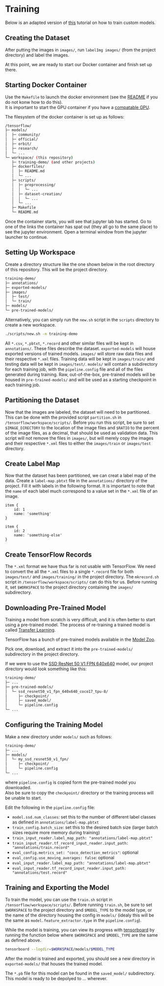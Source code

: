 # Training

Below is an adapted version of [this](https://tensorflow-object-detection-api-tutorial.readthedocs.io/en/latest/index.html) tutorial on how to train custom models.

## Creating the Dataset

After putting the images in `images/`, run `labelImg images/` (from the project directory) and label the images.

At this point, we are ready to start our Docker container and finish set up there.

## Starting Docker Container

Use the `Makefile` to launch the docker environment (see the [README](https://github.com/frc-862/tfod-wkspc/blob/master/README.md) if you do not konw how to do this).\
It is important to start the GPU container if you have a [compatable GPU](https://www.tensorflow.org/install/gpu).

The filesystem of the docker container is set up as follows:

```sh
/tensorflow/
├─ models/
│  ├─ community/
│  ├─ official/
│  ├─ orbit/
│  ├─ research/
│  └─ ...
└─ workspace/ (this repository)
   ├─ training-demo/ (and other projects)
   ├─ dockerfiles/
   │  ├─ README.md
   │  └─ ...
   ├─ scripts/
   │  ├─ preprocessing/
   │  │  └─ ...
   │  ├─ dataset-creation/
   │  │  └─ ...
   │  └─ ...
   ├─ Makefile
   └─ README.md
```

Once the container starts, you will see that jupyter lab has started.
Go to one of the links the container has spat out (they all go to the same place) to see the jupyter environment.
Open a terminal window from the jupyter launcher to continue.

## Setting Up Workspace

Create a directory structure like the one shown below in the root directory of this repository.
This will be the project directory.

```sh
training-demo/
├─ annotations/
├─ exported-models/
├─ images/
│  ├─ test/
│  └─ train/
├─ models/
└─ pre-trained-models/
```

Alternatively, you can simply run the `new.sh` script in the `scripts` directory to create a new workspace.

```sh
./scripts/new.sh -n training-demo
```

All `*.csv`, `*.pbtxt`, `*.record` and other similar files will be kept in `annotations/`.
These files describe the dataset. `exported-models` will house exported versions of trained models.
`images/` will store raw data files and their respective `*.xml` files.
Training data will be kept in `images/train/` and testing data will be kept in `images/test/`.
`models/` will contain a subdirectory for each training job, with the `pipeline.config` file and all of the files generated during training.
Raw, out-of-the-box, pre-trained models will be housed in `pre-trained-models/` and will be used as a starting checkpoint in each training job.

## Partitioning the Dataset

Now that the images are labeled, the dataset will need to be partitioned.
This can be done with the provided script `partition.sh` in `/tensorflow/workspace/scripts/`.
Before you run this script, be sure to set `$IMAGE_DIRECTORY` to the location of the image files and `$RATIO` to the percent of the image files, as a decimal, that should be used as validation data.
This script will not remove the files in `images/`, but will merely copy the images and their respective `*.xml` files to either the `images/train` or `images/test` directory.

## Create Label Map

Now that the dataset has been partitioned, we can creat a label map of the data.
Create a `label-map.pbtxt` file in the `annotations/` directory of the project.
Fill it with labels in the following format.
It is important to note that the `name` of each label much correspond to a value set in the `*.xml` file of an image.

```pbtxt
item {
    id: 1
    name: 'something'
}

item {
    id: 2
    name: 'something-else'
}
```

## Create TensorFlow Records

The `*.xml` format we have thus far is not usable with TensorFlow.
We need to convert the all the `*.xml` files to a single `*.record` file for both `images/test/` and `images/training/` in the project directory.
The `mkrecord.sh` script in `/tensorflow/workspace/scripts/` can do this for us.
Before running it, set `$WORKSPACE` to the project directory containing the `images/` subdirectory.

## Downloading Pre-Trained Model

Training a model from scratch is very difficult, and it is often better to start using a pre-trained model.
The process of re-training a trained model is called [Transfer Learning](https://en.wikipedia.org/wiki/Transfer_learning).

TensorFlow has a bunch of pre-trained models available in the [Model Zoo](https://github.com/tensorflow/models/blob/master/research/object_detection/g3doc/tf2_detection_zoo.md).

Pick one, download, and extract it into the `pre-trained-models/` subdirectory in the project directory.

If we were to use the [SSD ResNet 50 V1 FPN 640x640](http://download.tensorflow.org/models/object_detection/tf2/20200711/ssd_resnet50_v1_fpn_640x640_coco17_tpu-8.tar.gz) model, our project directory would look something like this:

```sh
training-demo/
├─ ...
├─ pre-trained-models/
│  └─ ssd_resnet50_v1_fpn_640x640_coco17_tpu-8/
│     ├─ checkpoint/
│     ├─ saved_model/
│     └─ pipeline.config
└─ ...
```

## Configuring the Training Model

Make a new directory under `models/` such as follows:

```sh
training-demo/
├─ ...
├─ models/
│  └─ my_ssd_resnet50_v1_fpn/
│     ├─ checkpoint/
│     └─ pipeline.config
└─ ...
```

where `pipeline.config` is copied form the pre-trained model you downloaded.\
Also be sure to copy the `checkpoint/` directory or the training process will be unable to start.

Edit the following in the `pipeline.config` file:

- `model.ssd.num_classes`: set this to the number of different label classes as defined in `annotations/label-map.pbtxt`
- `train_config.batch_size`: set this to the desired batch size (larger batch sizes require more memory during training)
- `train_input_reader.label_map_path: "annotations/label-map.pbtxt"`
- `train_input_reader.tf_record_input_reader.input_path: "annotations/train.record"`
- `eval_config.metrics_set: "coco_detection_metrics"`: optional
- `eval_config.use_moving_averages: false`: optional
- `eval_input_reader.label_map_path: "annotations/label-map.pbtxt"`
- `eval_input_reader.tf_record_input_reader.input_path: "annotations/test.record"`

## Training and Exporting the Model

To train the model, you can use the `train.sh` script in `/tensorflow/workspace/scripts/`.
Before running `train.sh`, be sure to set `$WORKSPACE` to the project directory and `$MODEL_TYPE` to the model type, or the name of the directory housing the config in `models/` (idealy this will be the same as `model.feature_extractor.type` in the `pipeline.config`).

While the model is training, you can view its progress with [tensorboard](https://www.tensorflow.org/tensorboard) by running the function below where `$WORKSPACE` and `$MODEL_TYPE` are the same as defined above.

```bash
tensorboard --logdir=$WORKSPACE/models/$MODEL_TYPE
```

After the model is trained and exported, you should see a new directory in `exported-models/` that houses the trained model.

The `*.pb` file for this model can be found in the `saved_model/` subdirectory. This model is ready to be depolyed to ... wherever.
